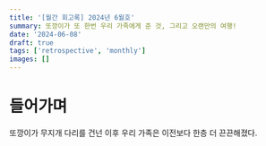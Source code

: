 ```yaml
---
title: '[월간 회고록] 2024년 6월호'
summary: 또깡이가 또 한번 우리 가족에게 준 것, 그리고 오랜만의 여행!
date: '2024-06-08'
draft: true
tags: ['retrospective', 'monthly']
images: []
---
```


# 들어가며

또깡이가 무지개 다리를 건넌 이후 우리 가족은 이전보다 한층 더 끈끈해졌다. 